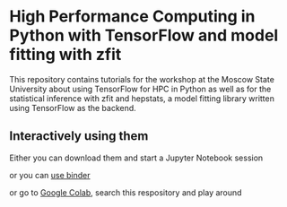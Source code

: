 # High Performance Computing in Python with TensorFlow and model fitting with zfit

This repository contains tutorials for the workshop at the Moscow State University about using TensorFlow for HPC in Python as well as for the statistical inference with zfit and hepstats, a model fitting library written using TensorFlow as the backend.


## Interactively using them

Either you can download them and start a Jupyter Notebook session

or you can [use binder](https://mybinder.org/v2/gh/zfit/python_hpc_TensorFlow_MSU/master)

or go to [Google Colab](https://colab.research.google.com/), search this respository and play around
